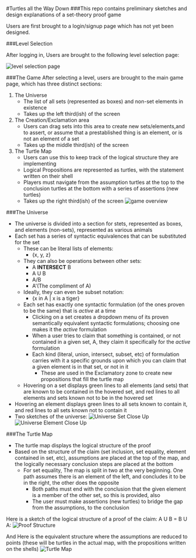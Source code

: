 #Turtles all the Way Down
###This repo contains preliminary sketches and design explanations of a set-theory proof game

Users are first brought to a login/signup page which has not yet been designed.

###Level Selection

After logging in, Users are brought to the following level selection page:

![level selection page](levelSelect.JPG)


###The Game
After selecting a level, users are brought to the main game page, which has three distinct sections:

1. The Universe
	* The list of all sets (represented as boxes) and non-set elements in existence
	* Takes up the left third(ish) of the screen
2. The Creation/Exclamation area
	* Users can drag sets into this area to create new sets/elements,and to assert, or assume that a prestablished thing is an element, or is not an element of a set
	* Takes up the middle third(ish) of the screen
3. The Turtle Map
	* Users can use this to keep track of the logical structure they are implementing
	* Logical Propositions are represented as turtles, with the statement written on their shell
	* Players must navigate from the assumption turtles at the top to the conclusion turtles at the bottom with a series of assertions (new turtles)
	* Takes up the right third(ish) of the screen
![game overview](gameOverview.JPG)

###The Universe
* The universe is divided into a section for stets, represented as boxes, and elements (non-sets), represented as various animals
* Each set has a series of syntactic equivalences that can be substituted for the set
	* These can be literal lists of elements:
		* {x, y, z}
	* They can also be operations between other sets:
		* A **INTERSECT** B
		* A U B
		* A/B
		* A'(The compliment of A)
	* Ideally, they can even be subset notation:
		* {x in A | x is a tiger}
	* Each set has exactly one syntactic formulation (of the ones proven to be the same) that is *active* at a time
		* Clicking on a set creates a dropdown menu of its proven semantically equivalent syntactic formulations; choosing one makes it the *active* formulation
		* When a user tries to claim that something is contained, or not contained in a given set, A, they claim it specifically for the *active* formulation
		* Each kind (literal, union, intersect, subset, etc) of formulation carries with it a specific grounds upon which you can claim that a given element is in that set, or not in it
			* These are used in the Exclamatory zone to create new propositions that fill the turtle map
	* Hovering on a set displays green lines to all elements (and sets) that are known to be contained in the hovered set, and red lines to all elements and sets known not to be in the hovered set
* Hovering an element displays green lines to all sets known to contain it, and red lines to all sets known not to contain it
* Two sketches of the universe:
![Universe Set Close Up](universeSet.JPG)
![Universe Element Close Up](universeElement.JPG)

###The Turtle Map
* The turtle map displays the logical structure of the proof
* Based on the structure of the claim (set inclusion, set equality, element contained in set, etc), assumptions are placed at the top of the map, and the logically necessary conclusion steps are placed at the bottom
	* For set equality, The map is split in two at the very beginning. One path assumes there is an element of the left, and concludes it to be in the right, the other does the opposite
		* Both paths must end with the conclusion that the given element is a member of the other set, so this is provided, also
		* The user must make assertions (new turtles) to bridge the gap from the assumptions, to the conclusion

Here is a sketch of the logical structure of a proof of the claim: A U B = B U A:
![Proof Structure](proofStructure.JPG)

And Here is the equivalent structure where the assumptions are reduced to points (these will be turtles in the actual map, with the propositions written on the shells)
![Turtle Map](turtleMap.JPG)
